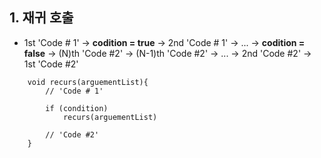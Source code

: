 ## 1. 재귀 호출
* 1st 'Code # 1' -> **codition = true** -> 2nd 'Code # 1' -> ... -> **codition = false** -> (N)th 'Code #2' -> (N-1)th 'Code #2' -> ... -> 2nd 'Code #2' -> 1st 'Code #2'

```
	void recurs(arguementList){
		// 'Code # 1'

		if (condition)
			recurs(arguementList)

		// 'Code #2'
	}
```

